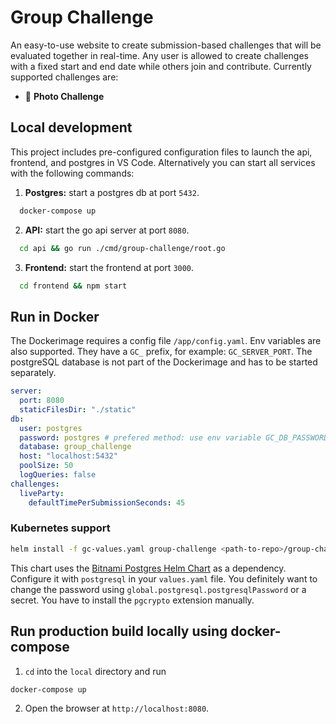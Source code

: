 # Group Challenge

An easy-to-use website to create submission-based challenges that will be evaluated together in real-time.
Any user is allowed to create challenges with a fixed start and end date while others join and
contribute. Currently supported challenges are:

- 📸 **Photo Challenge**

## Local development

This project includes pre-configured configuration files to launch the api, frontend, and postgres in VS Code. Alternatively you can start all services with the following commands:

1. **Postgres:** start a postgres db at port `5432`.

```sh
  docker-compose up
```

2. **API:** start the go api server at port `8080`.

```sh
  cd api && go run ./cmd/group-challenge/root.go
```

3. **Frontend:** start the frontend at port `3000`.

```sh
  cd frontend && npm start
```

## Run in Docker

The Dockerimage requires a config file `/app/config.yaml`. Env variables are also supported. They have a `GC_` prefix,
for example: `GC_SERVER_PORT`. The postgreSQL database is not part of the Dockerimage and has to be started separately.

```yaml
server:
  port: 8080
  staticFilesDir: "./static"
db:
  user: postgres
  password: postgres # prefered method: use env variable GC_DB_PASSWORD
  database: group_challenge
  host: "localhost:5432"
  poolSize: 50
  logQueries: false
challenges:
  liveParty:
    defaultTimePerSubmissionSeconds: 45
```

### Kubernetes support

```sh
helm install -f gc-values.yaml group-challenge <path-to-repo>/group-challenge/helm/group-challenge
```

This chart uses the [Bitnami Postgres Helm Chart](https://github.com/bitnami/charts/tree/master/bitnami/postgresql) as a dependency. Configure it with `postgresql` in your `values.yaml` file.
You definitely want to change the password using `global.postgresql.postgresqlPassword` or a secret. You have to install the `pgcrypto` extension manually.

## Run production build locally using docker-compose

1. `cd` into the `local` directory and run

```sh
docker-compose up
```

2. Open the browser at `http://localhost:8080`.
